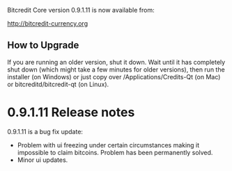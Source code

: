 Bitcredit Core version 0.9.1.11 is now available from:

  http://bitcredit-currency.org

How to Upgrade
--------------

If you are running an older version, shut it down. Wait until it has completely
shut down (which might take a few minutes for older versions), then run the
installer (on Windows) or just copy over /Applications/Credits-Qt (on Mac) or
bitcreditd/bitcredit-qt (on Linux).

0.9.1.11 Release notes
=======================

0.9.1.11 is a bug fix update:
- Problem with ui freezing under certain circumstances 
  making it impossible to claim bitcoins. Problem has been permanently solved.
- Minor ui updates.
